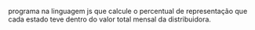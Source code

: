 programa na linguagem js que calcule o percentual de representação que cada estado teve dentro do valor total mensal da distribuidora.
